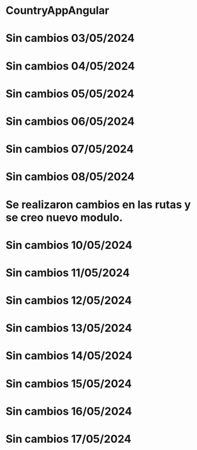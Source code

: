 # CountryAppAngular
# Sin cambios 03/05/2024 
# Sin cambios 04/05/2024 
# Sin cambios 05/05/2024 
# Sin cambios 06/05/2024 
# Sin cambios 07/05/2024 
# Sin cambios 08/05/2024 
# Se realizaron cambios en las rutas y se creo nuevo modulo.
# Sin cambios 10/05/2024 
# Sin cambios 11/05/2024 
# Sin cambios 12/05/2024
# Sin cambios 13/05/2024
# Sin cambios 14/05/2024
# Sin cambios 15/05/2024
# Sin cambios 16/05/2024
# Sin cambios 17/05/2024
